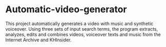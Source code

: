 # Automatic-video-generator

This project automatically generates a video with music and synthetic voiceover. Using three sets of input search terms, the program extracts, analyzes, edits and combines videos, voiceover texts and music from the Internet Archive and KHInsider.
